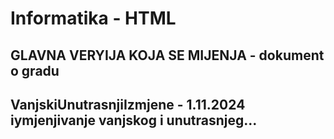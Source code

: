 # Informatika - HTML
## GLAVNA VERYIJA KOJA SE MIJENJA - dokument o gradu
## VanjskiUnutrasnjiIzmjene - 1.11.2024 iymjenjivanje vanjskog i unutrasnjeg...